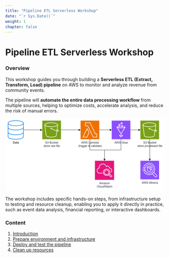 ```yaml
---
title: "Pipeline ETL Serverless Workshop"
date: "`r Sys.Date()`"
weight: 1
chapter: false
---
```


# Pipeline ETL Serverless Workshop

### Overview

This workshop guides you through building a **Serverless ETL (Extract, Transform, Load) pipeline** on AWS to monitor and analyze revenue from community events.

The pipeline will **automate the entire data processing workflow** from multiple sources, helping to optimize costs, accelerate analysis, and reduce the risk of manual errors.

![alt text](image.png)

The workshop includes specific hands-on steps, from infrastructure setup to testing and resource cleanup, enabling you to apply it directly in practice, such as event data analysis, financial reporting, or interactive dashboards.

### Content

1. [Introduction](1-introduce/)
2. [Prepare environment and infrastructure](2-prerequiste/)
3. [Deploy and test the pipeline](3-Accessibilitytoinstances/)
4. [Clean up resources](4-cleanup/)

